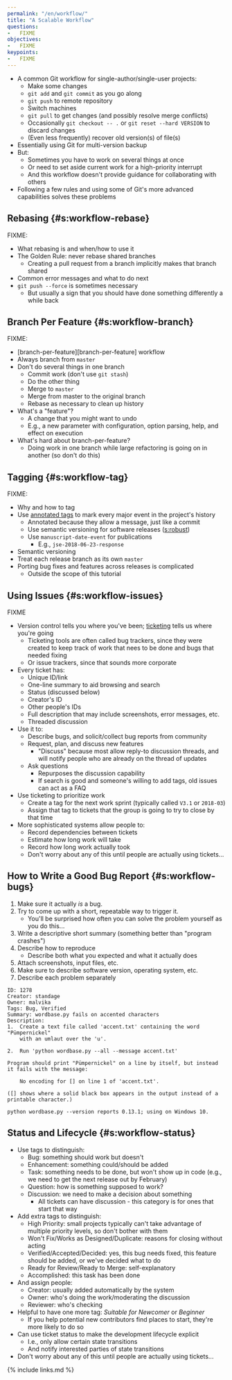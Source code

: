 ```yaml
---
permalink: "/en/workflow/"
title: "A Scalable Workflow"
questions:
-   FIXME
objectives:
-   FIXME
keypoints:
-   FIXME
---
```


-   A common Git workflow for single-author/single-user projects:
    -   Make some changes
    -   `git add` and `git commit` as you go along
    -   `git push` to remote repository
    -   Switch machines
    -   `git pull` to get changes (and possibly resolve merge conflicts)
    -   Occasionally `git checkout -- .` or `git reset --hard VERSION` to discard changes
    -   (Even less frequently) recover old version(s) of file(s)
-   Essentially using Git for multi-version backup
-   But:
    -   Sometimes you have to work on several things at once
    -   Or need to set aside current work for a high-priority interrupt
    -   And this workflow doesn't provide guidance for collaborating with others
-   Following a few rules and using some of Git's more advanced capabilities solves these problems

## Rebasing {#s:workflow-rebase}

FIXME:
-   What rebasing is and when/how to use it
-   The Golden Rule: never rebase shared branches
    -   Creating a pull request from a branch implicitly makes that branch shared
-   Common error messages and what to do next
-   `git push --force` is sometimes necessary
    -   But usually a sign that you should have done something differently a while back

## Branch Per Feature {#s:workflow-branch}

FIXME:
-   [branch-per-feature][branch-per-feature] workflow
-   Always branch from `master`
-   Don't do several things in one branch
    -   Commit work (don't use `git stash`)
    -   Do the other thing
    -   Merge to `master`
    -   Merge from master to the original branch
    -   Rebase as necessary to clean up history
-   What's a "feature"?
    -   A change that you might want to undo
    -   E.g., a new parameter with configuration, option parsing, help, and effect on execution
-   What's hard about branch-per-feature?
    -   Doing work in one branch while large refactoring is going on in another (so don't do this)

## Tagging {#s:workflow-tag}

FIXME:
-   Why and how to tag
-   Use [annotated tags](#g:annotated-tag) to mark every major event in the project's history
    -   Annotated because they allow a message, just like a commit
    -   Use semantic versioning for software releases ([s:robust](#CHAPTER))
    -   Use `manuscript-date-event` for publications
        -   E.g., `jse-2018-06-23-response`
-   Semantic versioning
-   Treat each release branch as its own `master`
-   Porting bug fixes and features across releases is complicated
    -   Outside the scope of this tutorial

## Using Issues {#s:workflow-issues}

FIXME
-   Version control tells you where you've been; [ticketing](#g:ticketing) tells us where you're going
    -   Ticketing tools are often called bug trackers,
        since they were created to keep track of work that nees to be done and bugs that needed fixing
    -   Or issue trackers, since that sounds more corporate
-   Every ticket has:
    -   Unique ID/link
    -   One-line summary to aid browsing and search
    -   Status (discussed below)
    -   Creator's ID
    -   Other people's IDs
    -   Full description that may include screenshots, error messages, etc.
    -   Threaded discussion
-   Use it to:
    -   Describe bugs, and solicit/collect bug reports from community
    -   Request, plan, and discuss new features
        -   "Discuss" because most allow reply-to discussion threads, and will notify people who are already on the thread of updates
    -   Ask questions
        -   Repurposes the discussion capability
        -   If search is good and someone's willing to add tags, old issues can act as a FAQ
-   Use ticketing to prioritize work
    -   Create a tag for the next work sprint (typically called `V3.1` or `2018-03`)
    -   Assign that tag to tickets that the group is going to try to close by that time
-   More sophisticated systems allow people to:
    -   Record dependencies between tickets
    -   Estimate how long work will take
    -   Record how long work actually took
    -   Don't worry about any of this until people are actually using tickets...

## How to Write a Good Bug Report {#s:workflow-bugs}

1.  Make sure it actually *is* a bug.
2.  Try to come up with a short, repeatable way to trigger it.
    -   You'll be surprised how often you can solve the problem yourself as you do this...
3.  Write a descriptive short summary (something better than "program crashes")
4.  Describe how to reproduce
    -   Describe both what you expected and what it actually does
5.  Attach screenshots, input files, etc.
6.  Make sure to describe software version, operating system, etc.
7.  Describe each problem separately

~~~
ID: 1278
Creator: standage
Owner: malvika
Tags: Bug, Verified
Summary: wordbase.py fails on accented characters
Description:
1.  Create a text file called 'accent.txt' containing the word "Pümpernickel"
    with an umlaut over the 'u'.

2.  Run 'python wordbase.py --all --message accent.txt'

Program should print "Pümpernickel" on a line by itself, but instead
it fails with the message:

    No encoding for [] on line 1 of 'accent.txt'.

([] shows where a solid black box appears in the output instead of a
printable character.)

python wordbase.py --version reports 0.13.1; using on Windows 10.
~~~

## Status and Lifecycle {#s:workflow-status}

-   Use tags to distinguish:
    -   Bug: something should work but doesn't
    -   Enhancement: something could/should be added
    -   Task: something needs to be done, but won't show up in code (e.g., we need to get the next release out by February)
    -   Question: how is something supposed to work?
    -   Discussion: we need to make a decision about something
        -   All tickets can have discussion - this category is for ones that start that way
-   Add extra tags to distinguish:
    -   High Priority: small projects typically can't take advantage of multiple priority levels, so don't bother with them
    -   Won't Fix/Works as Designed/Duplicate: reasons for closing without acting
    -   Verified/Accepted/Decided: yes, this bug needs fixed, this feature should be added, or we've decided what to do
    -   Ready for Review/Ready to Merge: self-explanatory
    -   Accomplished: this task has been done
-   And assign people:
    -   Creator: usually added automatically by the system
    -   Owner: who's doing the work/moderating the discussion
    -   Reviewer: who's checking
-   Helpful to have one more tag: *Suitable for Newcomer* or *Beginner*
    -   If you help potential new contributors find places to start, they're more likely to do so
-   Can use ticket status to make the development lifecycle explicit
    -   I.e., only allow certain state transitions
    -   And notify interested parties of state transitions
-   Don't worry about any of this until people are actually using tickets...

{% include links.md %}
